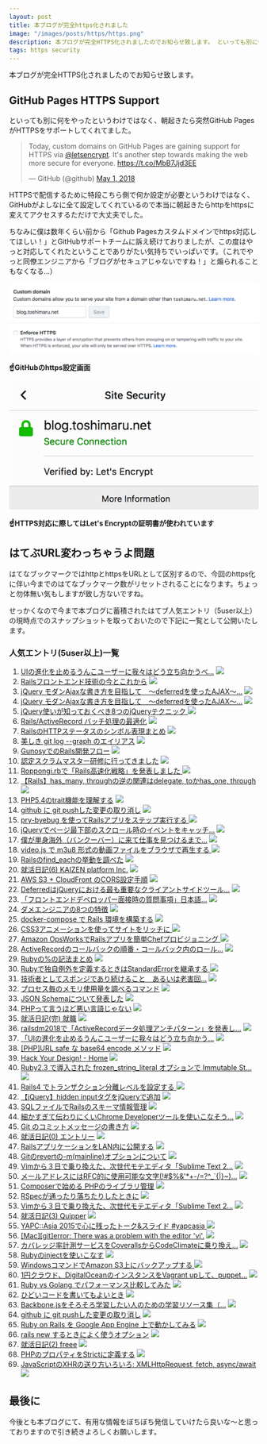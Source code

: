 ```yaml
---
layout: post
title: 本ブログが完全https化されました
image: "/images/posts/https/https.png"
description: 本ブログが完全HTTPS化されましたのでお知らせ致します。 といっても別に何をやったというわけではなく、朝起きたら突然GitHub PagesがHTTPSをサポートしてくれてました。 今まで本ブログに蓄積されたはてなブックマーク人気エントリ（5user以上）の現時点でのスナップショットを取っておいたので下記に一覧として公開いたします。
tags: https security
---
```


本ブログが完全HTTPS化されましたのでお知らせ致します。

## GitHub Pages HTTPS Support

といっても別に何をやったというわけではなく、朝起きたら突然GitHub PagesがHTTPSをサポートしてくれてました。

<blockquote class="twitter-tweet" data-cards="hidden" data-lang="ja"><p lang="en" dir="ltr">Today, custom domains on GitHub Pages are gaining support for HTTPS via <a href="https://twitter.com/letsencrypt?ref_src=twsrc%5Etfw">@letsencrypt</a>. It&#39;s another step towards making the web more secure for everyone. <a href="https://t.co/MbB7Jjd3EE">https://t.co/MbB7Jjd3EE</a></p>&mdash; GitHub (@github) <a href="https://twitter.com/github/status/991366832421523456?ref_src=twsrc%5Etfw">May 1, 2018</a></blockquote>

HTTPSで配信するために特段こちら側で何か設定が必要というわけではなく、GitHubがよしなに全て設定してくれているので本当に朝起きたらhttpをhttpsに変えてアクセスするただけで大丈夫でした。

ちなみに僕は数年くらい前から「Github Pagesカスタムドメインでhttps対応してほしい！」とGitHubサポートチームに訴え続けておりましたが、この度はやっと対応してくれたということでありがたい気持ちでいっぱいです。（これでやっと同僚エンジニアから「ブログがセキュアじゃないですね！」と煽られることもなくなる...）

![github config](/images/posts/https/https-github.png)

**:point_up:GitHubのhttps設定画面**

![let's encrypt certification](/images/posts/https/lets-encrypt.png)

**:point_up:HTTPS対応に際してはLet's Encryptの証明書が使われています**

## はてぶURL変わっちゃうよ問題

はてなブックマークではhttpとhttpsをURLとして区別するので、今回のhttps化に伴い今までのはてなブックマーク数がリセットされることになります。ちょっと勿体無い気もしますが致し方ないですね。

せっかくなので今まで本ブログに蓄積されたはてブ人気エントリ（5user以上）の現時点でのスナップショットを取っておいたので下記に一覧として公開いたします。

### 人気エントリ(5user以上)一覧

1. [UIの進化を止めるうんこユーザーに我々はどう立ち向かうべ...](http://blog.toshimaru.net/cool-ui/) [![](https://b.hatena.ne.jp/entry/image/http://blog.toshimaru.net/cool-ui/)](http://b.hatena.ne.jp/entry/blog.toshimaru.net/cool-ui/)
1. [Railsフロントエンド技術の今とこれから](http://blog.toshimaru.net/rails-frontend/) [![](https://b.hatena.ne.jp/entry/image/http://blog.toshimaru.net/rails-frontend/)](http://b.hatena.ne.jp/entry/blog.toshimaru.net/rails-frontend/)
1. [jQuery モダンAjaxな書き方を目指して　〜deferredを使ったAJAX〜...](http://blog.toshimaru.net/jquery-ajaxdeferredajax) [![](https://b.hatena.ne.jp/entry/image/http://blog.toshimaru.net/jquery-ajaxdeferredajax)](http://b.hatena.ne.jp/entry/blog.toshimaru.net/jquery-ajaxdeferredajax)
1. [jQuery モダンAjaxな書き方を目指して　〜deferredを使ったAJAX〜...](http://blog.toshimaru.net/jquery-ajaxdeferredajax/) [![](https://b.hatena.ne.jp/entry/image/http://blog.toshimaru.net/jquery-ajaxdeferredajax/)](http://b.hatena.ne.jp/entry/blog.toshimaru.net/jquery-ajaxdeferredajax/)
1. [jQuery使いが知っておくべき8つのjQueryテクニック ](http://blog.toshimaru.net/jquery-8-tips/) [![](https://b.hatena.ne.jp/entry/image/http://blog.toshimaru.net/jquery-8-tips/)](http://b.hatena.ne.jp/entry/blog.toshimaru.net/jquery-8-tips/)
1. [Rails/ActiveRecord バッチ処理の最適化](http://blog.toshimaru.net/rails-batch-optimization/) [![](https://b.hatena.ne.jp/entry/image/http://blog.toshimaru.net/rails-batch-optimization/)](http://b.hatena.ne.jp/entry/blog.toshimaru.net/rails-batch-optimization/)
1. [RailsのHTTPステータスのシンボル表現まとめ](http://blog.toshimaru.net/rails-http-status-symbols/) [![](https://b.hatena.ne.jp/entry/image/http://blog.toshimaru.net/rails-http-status-symbols/)](http://b.hatena.ne.jp/entry/blog.toshimaru.net/rails-http-status-symbols/)
1. [美しき git log --graph のエイリアス](http://blog.toshimaru.net/git-log-graph/) [![](https://b.hatena.ne.jp/entry/image/http://blog.toshimaru.net/git-log-graph/)](http://b.hatena.ne.jp/entry/blog.toshimaru.net/git-log-graph/)
1. [GunosyでのRails開発フロー](http://blog.toshimaru.net/gunosy-rails-way/) [![](https://b.hatena.ne.jp/entry/image/http://blog.toshimaru.net/gunosy-rails-way/)](http://b.hatena.ne.jp/entry/blog.toshimaru.net/gunosy-rails-way/)
1. [認定スクラムマスター研修に行ってきました](http://blog.toshimaru.net/scrum-training/) [![](https://b.hatena.ne.jp/entry/image/http://blog.toshimaru.net/scrum-training/)](http://b.hatena.ne.jp/entry/blog.toshimaru.net/scrum-training/)
1. [Roppongi.rbで「Rails高速化戦略」を発表しました ](http://blog.toshimaru.net/roppongirb-speeding-up-rails/) [![](https://b.hatena.ne.jp/entry/image/http://blog.toshimaru.net/roppongirb-speeding-up-rails/)](http://b.hatena.ne.jp/entry/blog.toshimaru.net/roppongirb-speeding-up-rails/)
1. [【Rails】has_many, throughの逆の関連はdelegate, toかhas_one, through](http://blog.toshimaru.net/belongs_to-through/) [![](https://b.hatena.ne.jp/entry/image/http://blog.toshimaru.net/belongs_to-through/)](http://b.hatena.ne.jp/entry/blog.toshimaru.net/belongs_to-through/)
1. [PHP5.4のtrait機能を理解する](http://blog.toshimaru.net/php-trait/) [![](https://b.hatena.ne.jp/entry/image/http://blog.toshimaru.net/php-trait/)](http://b.hatena.ne.jp/entry/blog.toshimaru.net/php-trait/)
1. [github に git pushした変更の取り消し](http://blog.toshimaru.net/git-pushgithub/) [![](https://b.hatena.ne.jp/entry/image/http://blog.toshimaru.net/git-pushgithub/)](http://b.hatena.ne.jp/entry/blog.toshimaru.net/git-pushgithub/)
1. [pry-byebug を使ってRailsアプリをステップ実行する ](http://blog.toshimaru.net/rails-pry-byebug/) [![](https://b.hatena.ne.jp/entry/image/http://blog.toshimaru.net/rails-pry-byebug/)](http://b.hatena.ne.jp/entry/blog.toshimaru.net/rails-pry-byebug/)
1. [jQueryでページ最下部のスクロール時のイベントをキャッチ...](http://blog.toshimaru.net/jquery-bottom-scroll/) [![](https://b.hatena.ne.jp/entry/image/http://blog.toshimaru.net/jquery-bottom-scroll/)](http://b.hatena.ne.jp/entry/blog.toshimaru.net/jquery-bottom-scroll/)
1. [僕が単身海外（バンクーバー）に来て仕事を見つけるまで...](http://blog.toshimaru.net/how-to-find-job-in-Vancouver/) [![](https://b.hatena.ne.jp/entry/image/http://blog.toshimaru.net/how-to-find-job-in-Vancouver/)](http://b.hatena.ne.jp/entry/blog.toshimaru.net/how-to-find-job-in-Vancouver/)
1. [video.js で m3u8 形式の動画ファイルをブラウザで再生する ](http://blog.toshimaru.net/play-m3u8-video-in-browser/) [![](https://b.hatena.ne.jp/entry/image/http://blog.toshimaru.net/play-m3u8-video-in-browser/)](http://b.hatena.ne.jp/entry/blog.toshimaru.net/play-m3u8-video-in-browser/)
1. [Railsのfind_eachの挙動を調べた](http://blog.toshimaru.net/rails-find_each/) [![](https://b.hatena.ne.jp/entry/image/http://blog.toshimaru.net/rails-find_each/)](http://b.hatena.ne.jp/entry/blog.toshimaru.net/rails-find_each/)
1. [就活日記(6) KAIZEN platform Inc.](http://blog.toshimaru.net/job-hunting-6/) [![](https://b.hatena.ne.jp/entry/image/http://blog.toshimaru.net/job-hunting-6/)](http://b.hatena.ne.jp/entry/blog.toshimaru.net/job-hunting-6/)
1. [AWS S3 + CloudFront のCORS設定手順](http://blog.toshimaru.net/s3-cloudfront-cors-setting/) [![](https://b.hatena.ne.jp/entry/image/http://blog.toshimaru.net/s3-cloudfront-cors-setting/)](http://b.hatena.ne.jp/entry/blog.toshimaru.net/s3-cloudfront-cors-setting/)
1. [DeferredはjQueryにおける最も重要なクライアントサイドツール...](http://blog.toshimaru.net/jquerydeferred-is-most-important-client/) [![](https://b.hatena.ne.jp/entry/image/http://blog.toshimaru.net/jquerydeferred-is-most-important-client/)](http://b.hatena.ne.jp/entry/blog.toshimaru.net/jquerydeferred-is-most-important-client/)
1. [「フロントエンドデベロッパー面接時の質問事項」日本語...](http://blog.toshimaru.net/Front-end-Developer-Interview-Questions-Japanese/) [![](https://b.hatena.ne.jp/entry/image/http://blog.toshimaru.net/Front-end-Developer-Interview-Questions-Japanese/)](http://b.hatena.ne.jp/entry/blog.toshimaru.net/Front-end-Developer-Interview-Questions-Japanese/)
1. [ダメエンジニアの8つの特徴](http://blog.toshimaru.net/8/) [![](https://b.hatena.ne.jp/entry/image/http://blog.toshimaru.net/8/)](http://b.hatena.ne.jp/entry/blog.toshimaru.net/8/)
1. [docker-compose で Rails 環境を構築する](http://blog.toshimaru.net/docker-compose-rails/) [![](https://b.hatena.ne.jp/entry/image/http://blog.toshimaru.net/docker-compose-rails/)](http://b.hatena.ne.jp/entry/blog.toshimaru.net/docker-compose-rails/)
1. [CSS3アニメーションを使ってサイトをリッチに ](http://blog.toshimaru.net/css-animation/) [![](https://b.hatena.ne.jp/entry/image/http://blog.toshimaru.net/css-animation/)](http://b.hatena.ne.jp/entry/blog.toshimaru.net/css-animation/)
1. [Amazon OpsWorksでRailsアプリを簡単Chefプロビジョニング ](http://blog.toshimaru.net/opsworks-rails/) [![](https://b.hatena.ne.jp/entry/image/http://blog.toshimaru.net/opsworks-rails/)](http://b.hatena.ne.jp/entry/blog.toshimaru.net/opsworks-rails/)
1. [ActiveRecordのコールバックの順番・コールバック内のロール...](http://blog.toshimaru.net/active-record-callbacks/) [![](https://b.hatena.ne.jp/entry/image/http://blog.toshimaru.net/active-record-callbacks/)](http://b.hatena.ne.jp/entry/blog.toshimaru.net/active-record-callbacks/)
1. [Rubyの%の記法まとめ](http://blog.toshimaru.net/ruby-percent-notation/) [![](https://b.hatena.ne.jp/entry/image/http://blog.toshimaru.net/ruby-percent-notation/)](http://b.hatena.ne.jp/entry/blog.toshimaru.net/ruby-percent-notation/)
1. [Rubyで独自例外を定義するときはStandardErrorを継承する ](http://blog.toshimaru.net/ruby-standard-error/) [![](https://b.hatena.ne.jp/entry/image/http://blog.toshimaru.net/ruby-standard-error/)](http://b.hatena.ne.jp/entry/blog.toshimaru.net/ruby-standard-error/)
1. [技術者としてスポンジであり続けること　あるいは老害回...](http://blog.toshimaru.net/like-a-sponge-as-an-engineer/) [![](https://b.hatena.ne.jp/entry/image/http://blog.toshimaru.net/like-a-sponge-as-an-engineer/)](http://b.hatena.ne.jp/entry/blog.toshimaru.net/like-a-sponge-as-an-engineer/)
1. [プロセス毎のメモリ使用量を調べるコマンド](http://blog.toshimaru.net/linux/) [![](https://b.hatena.ne.jp/entry/image/http://blog.toshimaru.net/linux/)](http://b.hatena.ne.jp/entry/blog.toshimaru.net/linux/)
1. [JSON Schemaについて発表した](http://blog.toshimaru.net/json-schema-collaboration/) [![](https://b.hatena.ne.jp/entry/image/http://blog.toshimaru.net/json-schema-collaboration/)](http://b.hatena.ne.jp/entry/blog.toshimaru.net/json-schema-collaboration/)
1. [PHPって言うほど悪い言語じゃない](http://blog.toshimaru.net/php-is-not-bad-language/) [![](https://b.hatena.ne.jp/entry/image/http://blog.toshimaru.net/php-is-not-bad-language/)](http://b.hatena.ne.jp/entry/blog.toshimaru.net/php-is-not-bad-language/)
1. [就活日記(完) 就職](http://blog.toshimaru.net/job-hunting-fin/) [![](https://b.hatena.ne.jp/entry/image/http://blog.toshimaru.net/job-hunting-fin/)](http://b.hatena.ne.jp/entry/blog.toshimaru.net/job-hunting-fin/)
1. [railsdm2018で「ActiveRecordデータ処理アンチパターン」を発表し...](http://blog.toshimaru.net/rdm2018-active-record-anti-patterns/) [![](https://b.hatena.ne.jp/entry/image/http://blog.toshimaru.net/rdm2018-active-record-anti-patterns/)](http://b.hatena.ne.jp/entry/blog.toshimaru.net/rdm2018-active-record-anti-patterns/)
1. [「UIの進化を止めるうんこユーザーに我々はどう立ち向かう...](http://blog.toshimaru.net/cool-ui-after/) [![](https://b.hatena.ne.jp/entry/image/http://blog.toshimaru.net/cool-ui-after/)](http://b.hatena.ne.jp/entry/blog.toshimaru.net/cool-ui-after/)
1. [[PHP]URL safe な base64 encode メソッド](http://blog.toshimaru.net/phpurl-safe-base64-encode/) [![](https://b.hatena.ne.jp/entry/image/http://blog.toshimaru.net/phpurl-safe-base64-encode/)](http://b.hatena.ne.jp/entry/blog.toshimaru.net/phpurl-safe-base64-encode/)
1. [Hack Your Design! - Home](http://blog.toshimaru.net/) [![](https://b.hatena.ne.jp/entry/image/http://blog.toshimaru.net/)](http://b.hatena.ne.jp/entry/blog.toshimaru.net/)
1. [Ruby2.3 で導入された frozen_string_literal オプションで Immutable St...](http://blog.toshimaru.net/ruby-immutable-string/) [![](https://b.hatena.ne.jp/entry/image/http://blog.toshimaru.net/ruby-immutable-string/)](http://b.hatena.ne.jp/entry/blog.toshimaru.net/ruby-immutable-string/)
1. [Rails4 でトランザクション分離レベルを設定する ](http://blog.toshimaru.net/rails-4-transaction-isolation/) [![](https://b.hatena.ne.jp/entry/image/http://blog.toshimaru.net/rails-4-transaction-isolation/)](http://b.hatena.ne.jp/entry/blog.toshimaru.net/rails-4-transaction-isolation/)
1. [【jQuery】hidden inputタグをjQueryで追加](http://blog.toshimaru.net/jqueryhidden-inputjquery/) [![](https://b.hatena.ne.jp/entry/image/http://blog.toshimaru.net/jqueryhidden-inputjquery/)](http://b.hatena.ne.jp/entry/blog.toshimaru.net/jqueryhidden-inputjquery/)
1. [SQLファイルでRailsのスキーマ情報管理](http://blog.toshimaru.net/manage-schema-with-sql-in-rails/) [![](https://b.hatena.ne.jp/entry/image/http://blog.toshimaru.net/manage-schema-with-sql-in-rails/)](http://b.hatena.ne.jp/entry/blog.toshimaru.net/manage-schema-with-sql-in-rails/)
1. [細かすぎて伝わりにくいChrome Developerツールを使いこなそう...](http://blog.toshimaru.net/chrome-dev-tool/) [![](https://b.hatena.ne.jp/entry/image/http://blog.toshimaru.net/chrome-dev-tool/)](http://b.hatena.ne.jp/entry/blog.toshimaru.net/chrome-dev-tool/)
1. [Git のコミットメッセージの書き方](http://blog.toshimaru.net/git-29764/) [![](https://b.hatena.ne.jp/entry/image/http://blog.toshimaru.net/git-29764/)](http://b.hatena.ne.jp/entry/blog.toshimaru.net/git-29764/)
1. [就活日記(0) エントリー](http://blog.toshimaru.net/job-hunting-0/) [![](https://b.hatena.ne.jp/entry/image/http://blog.toshimaru.net/job-hunting-0/)](http://b.hatena.ne.jp/entry/blog.toshimaru.net/job-hunting-0/)
1. [RailsアプリケーションをLAN内に公開する](http://blog.toshimaru.net/publish-rails-app-in-lan/) [![](https://b.hatena.ne.jp/entry/image/http://blog.toshimaru.net/publish-rails-app-in-lan/)](http://b.hatena.ne.jp/entry/blog.toshimaru.net/publish-rails-app-in-lan/)
1. [Gitのrevertの-m(mainline)オプションについて](http://blog.toshimaru.net/git-revert-mainline/) [![](https://b.hatena.ne.jp/entry/image/http://blog.toshimaru.net/git-revert-mainline/)](http://b.hatena.ne.jp/entry/blog.toshimaru.net/git-revert-mainline/)
1. [Vimから３日で乗り換えた、次世代モテエディタ「Sublime Text 2...](http://blog.toshimaru.net/vimsublime-text-2) [![](https://b.hatena.ne.jp/entry/image/http://blog.toshimaru.net/vimsublime-text-2)](http://b.hatena.ne.jp/entry/blog.toshimaru.net/vimsublime-text-2)
1. [メールアドレスにはRFC的に使用可能な文字(!#$%&'*+-/=?^_`{\|}~)...](http://blog.toshimaru.net/rfc/) [![](https://b.hatena.ne.jp/entry/image/http://blog.toshimaru.net/rfc/)](http://b.hatena.ne.jp/entry/blog.toshimaru.net/rfc/)
1. [Composerで始める PHPのライブラリ管理](http://blog.toshimaru.net/how-to-use-composer-autoload/) [![](https://b.hatena.ne.jp/entry/image/http://blog.toshimaru.net/how-to-use-composer-autoload/)](http://b.hatena.ne.jp/entry/blog.toshimaru.net/how-to-use-composer-autoload/)
1. [RSpecが通ったり落ちたりしたときに](http://blog.toshimaru.net/rspec-occasional-fail/) [![](https://b.hatena.ne.jp/entry/image/http://blog.toshimaru.net/rspec-occasional-fail/)](http://b.hatena.ne.jp/entry/blog.toshimaru.net/rspec-occasional-fail/)
1. [Vimから３日で乗り換えた、次世代モテエディタ「Sublime Text 2...](http://blog.toshimaru.net/vimsublime-text-2/) [![](https://b.hatena.ne.jp/entry/image/http://blog.toshimaru.net/vimsublime-text-2/)](http://b.hatena.ne.jp/entry/blog.toshimaru.net/vimsublime-text-2/)
1. [就活日記(3) Quipper](http://blog.toshimaru.net/job-hunting-3/) [![](https://b.hatena.ne.jp/entry/image/http://blog.toshimaru.net/job-hunting-3/)](http://b.hatena.ne.jp/entry/blog.toshimaru.net/job-hunting-3/)
1. [YAPC::Asia 2015で心に残ったトーク&スライド #yapcasia ](http://blog.toshimaru.net/yapc-2015/) [![](https://b.hatena.ne.jp/entry/image/http://blog.toshimaru.net/yapc-2015/)](http://b.hatena.ne.jp/entry/blog.toshimaru.net/yapc-2015/)
1. [[Mac][git]error: There was a problem with the editor 'vi'.](http://blog.toshimaru.net/macgiterror-there-was-a-problem-with-the-edit/) [![](https://b.hatena.ne.jp/entry/image/http://blog.toshimaru.net/macgiterror-there-was-a-problem-with-the-edit/)](http://b.hatena.ne.jp/entry/blog.toshimaru.net/macgiterror-there-was-a-problem-with-the-edit/)
1. [カバレッジ率計測サービスをCoverallsからCodeClimateに乗り換え...](http://blog.toshimaru.net/coverage-with-codeclimate/) [![](https://b.hatena.ne.jp/entry/image/http://blog.toshimaru.net/coverage-with-codeclimate/)](http://b.hatena.ne.jp/entry/blog.toshimaru.net/coverage-with-codeclimate/)
1. [Rubyのinjectを使いこなす](http://blog.toshimaru.net/ruby-inject/) [![](https://b.hatena.ne.jp/entry/image/http://blog.toshimaru.net/ruby-inject/)](http://b.hatena.ne.jp/entry/blog.toshimaru.net/ruby-inject/)
1. [WindowsコマンドでAmazon S3上にバックアップする ](http://blog.toshimaru.net/windows-s3-sync/) [![](https://b.hatena.ne.jp/entry/image/http://blog.toshimaru.net/windows-s3-sync/)](http://b.hatena.ne.jp/entry/blog.toshimaru.net/windows-s3-sync/)
1. [1円クラウド、DigitalOceanのインスタンスをVagrant upして、puppet...](http://blog.toshimaru.net/digital-ocean-vagrant-puppet/) [![](https://b.hatena.ne.jp/entry/image/http://blog.toshimaru.net/digital-ocean-vagrant-puppet/)](http://b.hatena.ne.jp/entry/blog.toshimaru.net/digital-ocean-vagrant-puppet/)
1. [Ruby vs Golang でパフォーマンス比較してみた](http://blog.toshimaru.net/ruby-vs-go/) [![](https://b.hatena.ne.jp/entry/image/http://blog.toshimaru.net/ruby-vs-go/)](http://b.hatena.ne.jp/entry/blog.toshimaru.net/ruby-vs-go/)
1. [ひどいコードを書いてもよいとき](http://blog.toshimaru.net/why-you-should-write-shitty-code/) [![](https://b.hatena.ne.jp/entry/image/http://blog.toshimaru.net/why-you-should-write-shitty-code/)](http://b.hatena.ne.jp/entry/blog.toshimaru.net/why-you-should-write-shitty-code/)
1. [Backbone.jsをそろそろ学習したい人のための学習リソース集（...](http://blog.toshimaru.net/backbone-learn/) [![](https://b.hatena.ne.jp/entry/image/http://blog.toshimaru.net/backbone-learn/)](http://b.hatena.ne.jp/entry/blog.toshimaru.net/backbone-learn/)
1. [github に git pushした変更の取り消し](http://blog.toshimaru.net/git-pushgithub) [![](https://b.hatena.ne.jp/entry/image/http://blog.toshimaru.net/git-pushgithub)](http://b.hatena.ne.jp/entry/blog.toshimaru.net/git-pushgithub)
1. [Ruby on Rails を Google App Engine 上で動かしてみる](http://blog.toshimaru.net/ruby-on-google-app-engine/) [![](https://b.hatena.ne.jp/entry/image/http://blog.toshimaru.net/ruby-on-google-app-engine/)](http://b.hatena.ne.jp/entry/blog.toshimaru.net/ruby-on-google-app-engine/)
1. [rails new するときによく使うオプション](http://blog.toshimaru.net/rails-new-options/) [![](https://b.hatena.ne.jp/entry/image/http://blog.toshimaru.net/rails-new-options/)](http://b.hatena.ne.jp/entry/blog.toshimaru.net/rails-new-options/)
1. [就活日記(2) freee](http://blog.toshimaru.net/job-hunting-2/) [![](https://b.hatena.ne.jp/entry/image/http://blog.toshimaru.net/job-hunting-2/)](http://b.hatena.ne.jp/entry/blog.toshimaru.net/job-hunting-2/)
1. [PHPのプロパティをStrictに定義する](http://blog.toshimaru.net/php-force-property/) [![](https://b.hatena.ne.jp/entry/image/http://blog.toshimaru.net/php-force-property/)](http://b.hatena.ne.jp/entry/blog.toshimaru.net/php-force-property/)
1. [JavaScriptのXHRの送り方いろいろ: XMLHttpRequest, fetch, async/await ](http://blog.toshimaru.net/new-xhr-fetch-asyncawait/) [![](https://b.hatena.ne.jp/entry/image/http://blog.toshimaru.net/new-xhr-fetch-asyncawait/)](http://b.hatena.ne.jp/entry/blog.toshimaru.net/new-xhr-fetch-asyncawait/)

## 最後に

今後とも本ブログにて、有用な情報をぼちぼち発信していけたら良いな〜と思っておりますので引き続きよろしくお願いします。
